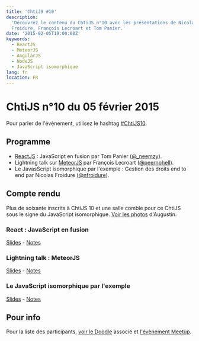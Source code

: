 ```yaml
---
title: 'ChtiJS #10'
description:
  'Découvrez le contenu du ChtiJS n°10 avec les présentations de Nicolas
  Froidure, François Lecroart et Tom Panier.'
date: '2015-02-05T19:00:00Z'
keywords:
  - ReactJS
  - MeteorJS
  - AngularJS
  - NodeJS
  - JavaScript isomorphique
lang: fr
location: FR
---
```


# ChtiJS n°10 du 05 février 2015

Pour parler de l'évènement, utilisez le hashtag
[#ChtiJS10](https://twitter.com/search?q=%23ChtiJS10&src=hash).

## Programme

- [ReactJS](http://reactjs.org/) : JavaScript en fusion par Tom Panier
  ([@\_neemzy](https://twitter.com/_neemzy)).
- Lightning talk sur [MeteorJS](https://meteorjs.org) par François Lecroart
  ([@peernohell](https://twitter.com/peernohell)).
- Le JavasScript isomorphique par l'exemple : Gestion des droits end to end par
  Nicolas Froidure ([@nfroidure](https://twitter.com/nfroidure)).

## Compte rendu

Plus de soixante inscrits à ChtiJS 10 et une salle comble pour ce ChtiJS sous le
signe du JavaScript isomorphique.
[Voir les photos](https://www.flickr.com/photos/ashassin/sets/72157648338794143)
d'Augustin.

### React : JavaScript en fusion

[Slides](http://slides.com/neemzy/react#/) -
[Notes](https://twitter.com/_flexbox/status/563410517579276288/photo/1)

### Lightning talk : MeteorJS

[Slides](https://docs.google.com/presentation/d/1xohSU3eG63rNZkjzGJkSrB6IX3pm9oYSmt8hf1Tfzes/edit?usp=sharing) -
[Notes](https://twitter.com/_flexbox/status/563468793239072768/photo/1)

### Le JavaScript isomorphique par l'exemple

[Slides](http://slides.com/nfroidure/isomorphisme_par_exemple#/) -
[Notes](https://twitter.com/_flexbox/status/563423191411200000/photo/1)

## Pour info

Pour la liste des participants,
[voir le Doodle](http://doodle.com/bmn94a7454xwu4y5) associé et
[l'évènement Meetup](http://www.meetup.com/FranceJS/events/219801991/).
